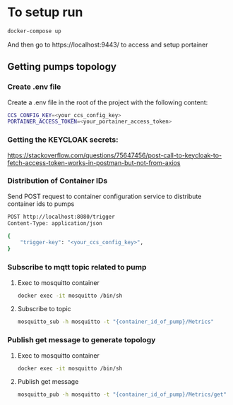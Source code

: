 # To setup run

```bash
docker-compose up
```

And then go to https://localhost:9443/ to access and setup portainer

## Getting pumps topology

### Create .env file

Create a .env file in the root of the project with the following content:

```bash
CCS_CONFIG_KEY=<your_ccs_config_key>
PORTAINER_ACCESS_TOKEN=<your_portainer_access_token>
```

### Getting the KEYCLOAK secrets:

https://stackoverflow.com/questions/75647456/post-call-to-keycloak-to-fetch-access-token-works-in-postman-but-not-from-axios

### Distribution of Container IDs

Send POST request to container configuration service to distribute container ids to pumps

```bash
POST http://localhost:8080/trigger
Content-Type: application/json

{
    "trigger-key": "<your_ccs_config_key>",
}
```

### Subscribe to mqtt topic related to pump

1. Exec to mosquitto container

    ```bash
    docker exec -it mosquitto /bin/sh
    ```

2. Subscribe to topic

    ```bash
    mosquitto_sub -h mosquitto -t "{container_id_of_pump}/Metrics"
    ```

### Publish get message to generate topology

1. Exec to mosquitto container

    ```bash
    docker exec -it mosquitto /bin/sh
    ```

2. Publish get message

    ```bash
    mosquitto_pub -h mosquitto -t "{container_id_of_pump}/Metrics/get" -m "get"
    ```
